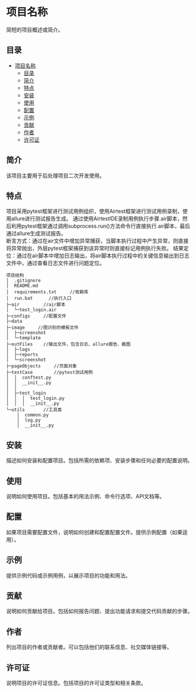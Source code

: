 # 项目名称

简短的项目概述或简介。

## 目录

- [项目名称](#项目名称)
  - [目录](#目录)
  - [简介](#简介)
  - [特点](#特点)
  - [安装](#安装)
  - [使用](#使用)
  - [配置](#配置)
  - [示例](#示例)
  - [贡献](#贡献)
  - [作者](#作者)
  - [许可证](#许可证)

## 简介

该项目主要用于后处理项目二次开发使用。

## 特点

项目采用pytest框架进行测试用例组织，使用Airtest框架进行测试用例录制，使用allure进行测试报告生成。 通过使用AirtestIDE录制用例执行步骤.air脚本，然后利用pytest框架通过调用subprocess.run()方法命令行直接执行.air脚本，最后通过allure生成测试报告。  
断言方式：通过在air文件中增加异常捕获，当脚本执行过程中产生异常，则直接将异常抛出，外层pytest框架捕获到该异常时则直接标记用例执行失败。
结果定位：通过在air脚本中增加日志输出，将air脚本执行过程中的关键信息输出到日志文件中，通过查看日志文件进行问题定位。

```
项目结构
│  .gitignore   
│  README.md
│  requirements.txt     //依赖库
│  run.bat      //执行入口
├─air         //air脚本
│  └─test_login.air
├─configs     //配置文件
├─data
├─image     //图识别的模板文件
│  ├─screenshot
│  └─template       
├─outFiles    //输出文件，包含日志、allure报告、截图
│  ├─logs
│  ├─reports
│  └─screenshot
├─pageObjects     //页面对象
├─testCase        //pytest测试用例
│  │  conftest.py
│  │  __init__.py
│  │  
│  ├─test_login
│  │  │  test_login.py
│  │  │  __init__.py
└─utils       //工具类
    │  common.py
    │  log.py
    │  __init__.py
```
## 安装

描述如何安装和配置项目。包括所需的依赖项、安装步骤和任何必要的配置说明。

## 使用

说明如何使用项目。包括基本的用法示例、命令行选项、API文档等。

## 配置

如果项目需要配置文件，说明如何创建和配置配置文件。提供示例配置（如果适用）。

## 示例

提供示例代码或示例用例，以展示项目的功能和用法。

## 贡献

说明如何贡献给项目。包括如何报告问题、提出功能请求和提交代码贡献的步骤。

## 作者

列出项目的作者或贡献者。可以包括他们的联系信息、社交媒体链接等。

## 许可证

说明项目的许可证信息。包括项目的许可证类型和相关条款。

